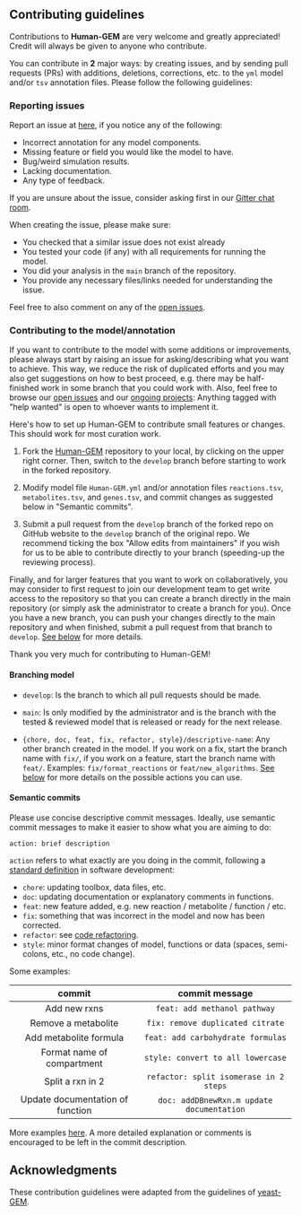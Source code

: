 ## Contributing guidelines

Contributions to **Human-GEM** are very welcome and greatly appreciated! Credit will always be given to anyone who contribute.

You can contribute in **2** major ways: by creating issues, and by sending pull requests (PRs) with additions, deletions, corrections, etc. to the `yml` model and/or `tsv` annotation files. Please follow the following guidelines:

### Reporting issues

Report an issue at [here](https://github.com/SysBioChalmers/Human-GEM/issues), if you notice any of the following:

* Incorrect annotation for any model components.
* Missing feature or field you would like the model to have.
* Bug/weird simulation results.
* Lacking documentation.
* Any type of feedback.

If you are unsure about the issue, consider asking first in our [Gitter chat room](https://gitter.im/SysBioChalmers/Human-GEM).

When creating the issue, please make sure:

* You checked that a similar issue does not exist already
* You tested your code (if any) with all requirements for running the model.
* You did your analysis in the `main` branch of the repository.
* You provide any necessary files/links needed for understanding the issue.

Feel free to also comment on any of the [open issues](https://github.com/SysBioChalmers/Human-GEM/issues).


### Contributing to the model/annotation

If you want to contribute to the model with some additions or improvements, please always start by raising an issue for asking/describing what you want to achieve. This way, we reduce the risk of duplicated efforts and you may also get suggestions on how to best proceed, e.g. there may be half-finished work in some branch that you could work with. Also, feel free to browse our [open issues](https://github.com/SysBioChalmers/Human-GEM/issues) and our [ongoing projects](https://github.com/SysBioChalmers/Human-GEM/projects): Anything tagged with "help wanted" is open to whoever wants to implement it.


Here's how to set up Human-GEM to contribute small features or changes. This should work for most curation work.

1. Fork the [Human-GEM](https://github.com/SysBioChalmers/Human-GEM) repository to your local, by clicking on the upper right corner. Then, switch to the `develop` branch before starting to work in the forked repository.

2. Modify model file `Human-GEM.yml` and/or annotation files `reactions.tsv`, `metabolites.tsv`, and `genes.tsv`, and commit changes as suggested below in "Semantic commits". 

3. Submit a pull request from the `develop` branch of the forked repo on GitHub website to the `develop` branch of the original repo. We recommend ticking the box "Allow edits from maintainers" if you wish for us to be able to contribute directly to your branch (speeding-up the reviewing process).


Finally, and for larger features that you want to work on collaboratively, you may consider to first request to join our development team to get write access to the repository so that you can create a branch directly in the main repository (or simply ask the administrator to create a branch for you). Once you have a new branch, you can push your changes directly to the main repository and when finished, submit a pull request from that branch to `develop`. [See below](#development-team-guidelines) for more details.

Thank you very much for contributing to Human-GEM!

#### Branching model

* `develop`: Is the branch to which all pull requests should be made.

* `main`: Is only modified by the administrator and is the branch with the tested & reviewed model that is released or ready for the next release.

* `{chore, doc, feat, fix, refactor, style}/descriptive-name`: Any other branch created in the model. If you work on a fix, start the branch name with `fix/`, if you work on a feature, start the branch name with `feat/`. Examples: `fix/format_reactions` or `feat/new_algorithms`. [See below](#semantic-commits) for more details on the possible actions you can use.
	
#### Semantic commits

Please use concise descriptive commit messages. Ideally, use semantic commit messages to make it easier to show what you are aiming to do:

`action: brief description`

`action` refers to what exactly are you doing in the commit, following a [standard definition](http://karma-runner.github.io/2.0/dev/git-commit-msg.html) in software development: 
* `chore`: updating toolbox, data files, etc.
* `doc`: updating documentation or explanatory comments in functions.
* `feat`: new feature added, e.g. new reaction / metabolite / function / etc.
* `fix`: something that was incorrect in the model and now has been corrected.
* `refactor`: see [code refactoring](https://en.wikipedia.org/wiki/Code_refactoring).
* `style`: minor format changes of model, functions or data (spaces, semi-colons, etc., no code change).

Some examples:

|commit|commit message|
|:---:|:---:|
|Add new rxns|`feat: add methanol pathway`|
|Remove a metabolite|`fix: remove duplicated citrate`|
|Add metabolite formula|`feat: add carbohydrate formulas`|
|Format name of compartment|`style: convert to all lowercase`|
|Split a rxn in 2|`refactor: split isomerase in 2 steps`|
|Update documentation of function|`doc: addDBnewRxn.m update documentation`|

More examples [here](https://github.com/SysBioChalmers/Human-GEM/commits/main). A more detailed explanation or comments is encouraged to be left in the commit description.


## Acknowledgments

These contribution guidelines were adapted from the guidelines of [yeast-GEM](https://github.com/SysBioChalmers/yeast-GEM/blob/main/.github/CONTRIBUTING.md).


